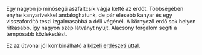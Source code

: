 Egy nagyon jó minőségű aszfaltcsík vágja ketté az erdőt. Többségében enyhe kanyarívekkel andaloghatunk, de pár élesebb kanyar és egy visszafordító teszi izgalmasabbá a déli végénél. A környező erdő sok helyen ritkásabb, így nagyon szép látványt nyújt. Alacsony forgalom segíti a tempósabb közlekedést.

Ez az útvonal jól kombinálható a [közeli erdészeti úttal](#BakonyErdeszetiUt).
